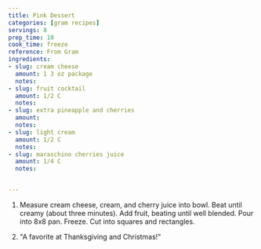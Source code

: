 ```yaml
---
title: Pink Dessert
categories: [gram recipes]
servings: 8
prep_time: 10
cook_time: freeze
reference: From Gram
ingredients:
- slug: cream cheese
  amount: 1 3 oz package
  notes:
- slug: fruit cocktail
  amount: 1/2 C
  notes:
- slug: extra pineapple and cherries
  amount:
  notes:
- slug: light cream
  amount: 1/2 C
  notes:
- slug: maraschino cherries juice
  amount: 1/4 C
  notes: 


---
```




1. Measure cream cheese, cream, and cherry juice into bowl. Beat until creamy (about three minutes). Add fruit, beating until well blended. Pour into 8x8 pan. Freeze. Cut into squares and rectangles.

2. "A favorite at Thanksgiving and Christmas!"